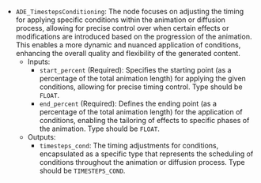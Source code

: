 - `ADE_TimestepsConditioning`: The node focuses on adjusting the timing for applying specific conditions within the animation or diffusion process, allowing for precise control over when certain effects or modifications are introduced based on the progression of the animation. This enables a more dynamic and nuanced application of conditions, enhancing the overall quality and flexibility of the generated content.
    - Inputs:
        - `start_percent` (Required): Specifies the starting point (as a percentage of the total animation length) for applying the given conditions, allowing for precise timing control. Type should be `FLOAT`.
        - `end_percent` (Required): Defines the ending point (as a percentage of the total animation length) for the application of conditions, enabling the tailoring of effects to specific phases of the animation. Type should be `FLOAT`.
    - Outputs:
        - `timesteps_cond`: The timing adjustments for conditions, encapsulated as a specific type that represents the scheduling of conditions throughout the animation or diffusion process. Type should be `TIMESTEPS_COND`.
